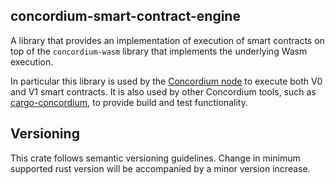 ## concordium-smart-contract-engine

A library that provides an implementation of execution of smart contracts on top
of the `concordium-wasm` library that implements the underlying Wasm execution.

In particular this library is used by the [Concordium node](https://github.com/Concordium/concordium-node)
to execute both V0 and V1 smart contracts. It is also used by other Concordium tools, such as
[cargo-concordium](https://github.com/Concordium/concordium-smart-contract-tools/tree/main/cargo-concordium),
to provide build and test functionality.

## Versioning

This crate follows semantic versioning guidelines. Change in minimum supported
rust version will be accompanied by a minor version increase.
